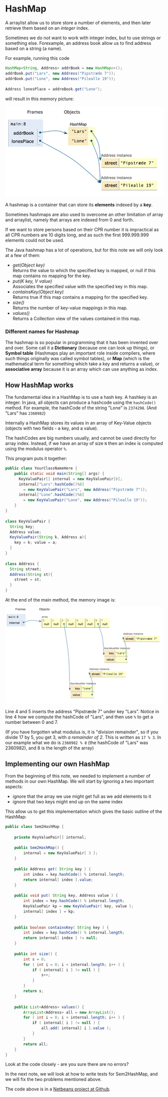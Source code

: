 # HashMap
A arraylist allow us to store store a number of elements, and then later retrieve them based on an *integer* index.

Sometimes we do not want to work with integer index, but to use strings or something else. Forexample, an address book allow us to find address based on a string (a name). 

For example, running this code

```java
HashMap<String, Address> addrBook = new HashMap<>();
addrBook.put("Lars", new Address("Pipstræde 7"));
addrBook.put("Lone", new Address("Pilealle 19"));

Address lonesPlace = addreBook.get("Lone");
```
will result in this memory picture:

![](img/HashMap01.png)

A hashmap is a container that can store its **elements** indexed by a **key**. 

Sometimes hashmaps are also used to overcome an other limitation of array and arraylist, namely that arrays are indexed from 0 and forth.

If we want to store persons based on their CPR number it is impractical as all CPR numbers are 10 digits long, and as such the first 999.999.999 elements could not be used.

The Java hashmap has a lot of operations, but for this note we will only look at a few of them:

- *get(Object key)* <br>
Returns the value to which the specified key is mapped, or null if this map contains no mapping for the key.
- *put(K key, V value)* <br>
Associates the specified value with the specified key in this map.
- *containsKey(Object key)*<br>
Returns true if this map contains a mapping for the specified key.
- *size()*<br>
Returns the number of key-value mappings in this map.
- *values()*<br>
Returns a Collection view of the values contained in this map.

### Different names for Hashmap
The hashmap is so popular in programming that it has been invented over and over. Some call it a **Dictionary** (because one can look up things), or **Symbol table** (Hashmaps play an important role inside compilers, where such things originally was called symbol tables), or **Map** (which is the mathematical term for something which take a key and returns a value), or **associative array** because it is an array which can use anything as index.

## How HashMap works

The fundamental idea in a HashMap is to use a hash key. A hashkey is an integer. In java, all objects can produce a hashcode using the `hashCode()` method. For example, the hashCode of the string "Lone" is `2374298`. (And "Lars" has `2360982`)

Internally a HashMap stores its values in an array of Key-Value objects (objects with two fields - a key, and a value). 

The hashCodes are big numbers usually, and cannot be used directly for array index. Instead, if we have an array of size `N` then an index is computed using the modulus operator `%`.

This program puts it together:

```java
public class YourClassNameHere {
    public static void main(String[] args) {
      KeyValuePair[] internal = new KeyValuePair[8];
      internal["Lars".hashCode()%8] 
        = new KeyValuePair("Lars", new Address("Pipstræde 7"));
      internal["Lone".hashCode()%8]
        = new KeyValuePair("Lone", new Address("Pilealle 19"));
    }
}

class KeyValuePair {
  String key;
  Address value;
  KeyValuePair(String k, Address a){
    key = k; value = a;
  }
}

class Address {
  String street;
  Address(String st){
    street = st;
  }
}
```

At the end of the main method, the memory image is:

![](img/HashMap02.png)

Line 4 and 5 inserts the address "Pipstræde 7" under key "Lars". Notice in line 4 how we compute the hashCode of "Lars", and then use `%` to get a number between 0 and 7. 

(If you have forgotten what modulus is, it is "division remainder", so if you divide 17 by 5, you get 3, with *a remainder of 2*. This is written as `17 % 3`. In our example what we do is `2360982 % 8` (the hashCode of "Lars" was 2360982), and 8 is the length of the array)

## Implementing our own HashMap
From the beginning of this note, we needed to implement a number of methods in our own HashMap. We will start by ignoring a two important aspects:

- ignore that the array we use might get full as we add elements to it 
- ignore that two keys might end up on the same index

This allow us to get this implementation which gives the basic outline of the HashMap:

```java
public class Sem2HashMap {

    private KeyValuePair[] internal;

    public Sem2HashMap() {
        internal = new KeyValuePair[ 3 ];
    }
    
    public Address get( String key ) {
        int index = key.hashCode() % internal.length;
        return internal[ index ].value;
    }    

    public void put( String key, Address value ) {
        int index = key.hashCode() % internal.length;
        KeyValuePair kp = new KeyValuePair( key, value );
        internal[ index ] = kp;
    }

    public boolean containsKey( String key ) {
        int index = key.hashCode() % internal.length;
        return internal[ index ] != null;
    }

    public int size() {
        int s = 0;
        for ( int i = 0; i < internal.length; i++ ) {
            if ( internal[ i ] != null ) {
                s++;
            }
        }
        return s;
    }
    
    public List<Address> values() {
        ArrayList<Address> all = new ArrayList();
        for ( int i = 0; i < internal.length; i++ ) {
            if ( internal[ i ] != null ) {
                all.add( internal[ i ].value );
            }
        }
        return all;
    }
}
```

Look at the code closely - are you sure there are no errors?

In the next note, we will look at how to write tests for Sem2HashMap, and we will fix the two problems mentioned above.

The code above is in a [Netbeans project at Github](https://github.com/DAT2Sem2017E/Modul1Sem2HashMap).
